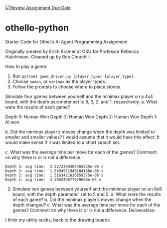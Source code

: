 [![Review Assignment Due Date](https://classroom.github.com/assets/deadline-readme-button-24ddc0f5d75046c5622901739e7c5dd533143b0c8e959d652212380cedb1ea36.svg)](https://classroom.github.com/a/i3cjXgnP)
# othello-python
Starter Code for Othello AI Agent Programming Assignment

Originally created by Erich Kramer at OSU for Professor Rebecca Hutchinson.
Cleaned up by Rob Churchill.

How to play a game:

1. Run `python3 game_driver.py [player_type] [player_type]`.
2. Choose `human`, or `minimax` as the player types.
3. Follow the prompts to choose where to place stones.

Simulate four games between yourself and the minimax player on a 4x4 board, with the
depth parameter set to 5, 3, 2, and 1, respectively.
a. What were the results of each game?

  Depth 5: Human Won
  Depth 3: Human Won
  Depth 2: Human Won
  Depth 1: AI won
    
b. Did the minimax player’s moves change when the depth was limited to smaller
and smaller values?
  I would assume that it would have this affect. It would make sense if it was    limited to a short search set.
  
c. What was the average time per move for each of the games? Comment on why
there is or is not a difference.

    Depth 5: avg time:  2.5272369384765625e-05 s
    Depth 3: avg time:  1.5894571940104168e-05 s
    Depth 2: avg time:  1.5163421630859375e-05 s
    Depth 1: avg time:  3.309249877929688e-05 s
    
2. Simulate two games between yourself and the minimax player on an 8x8 board, with the
depth parameter set to 5 and 2.
a. What were the results of each game?
b. Did the minimax player’s moves change when the depth changed?
c. What was the average time per move for each of the games? Comment on why
there is or is not a difference.
Deliverables:

I think my utility sucks, back to the drawing boards
